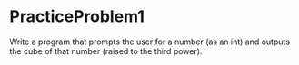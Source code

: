 # PracticeProblem1
Write a program that prompts the user for a number (as an int) and outputs the cube of that number (raised to the third power).
